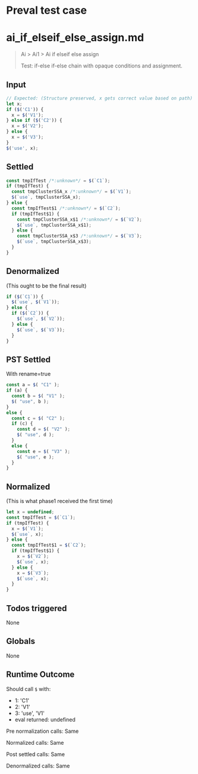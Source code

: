 # Preval test case

# ai_if_elseif_else_assign.md

> Ai > Ai1 > Ai if elseif else assign
>
> Test: if-else if-else chain with opaque conditions and assignment.

## Input

`````js filename=intro
// Expected: (Structure preserved, x gets correct value based on path)
let x;
if ($('C1')) {
  x = $('V1');
} else if ($('C2')) {
  x = $('V2');
} else {
  x = $('V3');
}
$('use', x);
`````


## Settled


`````js filename=intro
const tmpIfTest /*:unknown*/ = $(`C1`);
if (tmpIfTest) {
  const tmpClusterSSA_x /*:unknown*/ = $(`V1`);
  $(`use`, tmpClusterSSA_x);
} else {
  const tmpIfTest$1 /*:unknown*/ = $(`C2`);
  if (tmpIfTest$1) {
    const tmpClusterSSA_x$1 /*:unknown*/ = $(`V2`);
    $(`use`, tmpClusterSSA_x$1);
  } else {
    const tmpClusterSSA_x$3 /*:unknown*/ = $(`V3`);
    $(`use`, tmpClusterSSA_x$3);
  }
}
`````


## Denormalized
(This ought to be the final result)

`````js filename=intro
if ($(`C1`)) {
  $(`use`, $(`V1`));
} else {
  if ($(`C2`)) {
    $(`use`, $(`V2`));
  } else {
    $(`use`, $(`V3`));
  }
}
`````


## PST Settled
With rename=true

`````js filename=intro
const a = $( "C1" );
if (a) {
  const b = $( "V1" );
  $( "use", b );
}
else {
  const c = $( "C2" );
  if (c) {
    const d = $( "V2" );
    $( "use", d );
  }
  else {
    const e = $( "V3" );
    $( "use", e );
  }
}
`````


## Normalized
(This is what phase1 received the first time)

`````js filename=intro
let x = undefined;
const tmpIfTest = $(`C1`);
if (tmpIfTest) {
  x = $(`V1`);
  $(`use`, x);
} else {
  const tmpIfTest$1 = $(`C2`);
  if (tmpIfTest$1) {
    x = $(`V2`);
    $(`use`, x);
  } else {
    x = $(`V3`);
    $(`use`, x);
  }
}
`````


## Todos triggered


None


## Globals


None


## Runtime Outcome


Should call `$` with:
 - 1: 'C1'
 - 2: 'V1'
 - 3: 'use', 'V1'
 - eval returned: undefined

Pre normalization calls: Same

Normalized calls: Same

Post settled calls: Same

Denormalized calls: Same
